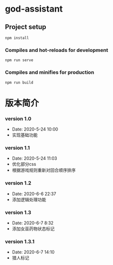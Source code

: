 # god-assistant

## Project setup
```
npm install
```

### Compiles and hot-reloads for development
```
npm run serve
```

### Compiles and minifies for production
```
npm run build
```



# 版本简介

### version 1.0 

- Date: 2020-5-24    10:00
- 实现基础功能

### version 1.1

- Date: 2020-5-24    11:03
- 优化部分css
- 根据游戏规则重新对回合顺序排序

### version 1.2
- Date: 2020-6-6 22:37
- 添加逻辑处理功能

### version 1.3
- Date: 2020-6-7 8:32
- 添加女巫药物状态标记

### version 1.3.1
- Date: 2020-6-7 14:10
- 猎人标记